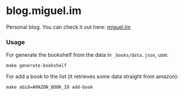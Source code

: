 blog.miguel.im
===================

Personal blog. You can check it out here: [miguel.im](http://miguel.im)

### Usage

For generate the bookshelf from the data in `_books/data.json`, use:

```
make generate-bookshelf
```

For add a book to the list (it retrieves some data straight from amazon):

```
make abid=AMAZON_BOOK_ID add-book
```
